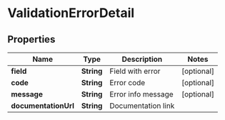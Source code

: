 
# ValidationErrorDetail

## Properties
Name | Type | Description | Notes
------------ | ------------- | ------------- | -------------
**field** | **String** | Field with error |  [optional]
**code** | **String** | Error code |  [optional]
**message** | **String** | Error info message |  [optional]
**documentationUrl** | **String** | Documentation link | 



